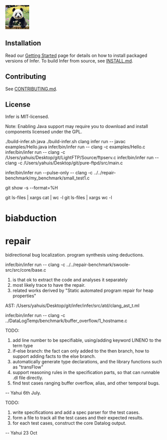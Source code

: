 <img src="website/static/img/feiyun.jpeg" alt="logo" width="15%" />



## Installation

Read our [Getting
Started](http://fbinfer.com/docs/getting-started) page for
details on how to install packaged versions of Infer. To build Infer
from source, see [INSTALL.md](./INSTALL.md).

## Contributing

See [CONTRIBUTING.md](./CONTRIBUTING.md).

## License

Infer is MIT-licensed.

Note: Enabling Java support may require you to download and install 
components licensed under the GPL.



./build-infer.sh java
./build-infer.sh clang
infer run -- javac examples/Hello.java
infer/bin/infer run -- clang -c examples/Hello.c  
infer/bin/infer run -- clang -c /Users/yahuis/Desktop/git/LightFTP/Source/ftpserv.c
infer/bin/infer run -- clang -c /Users/yahuis/Desktop/git/pure-ftpd/src/main.c



infer/bin/infer run --pulse-only -- clang -c ../../repair-benchmark/my_benchmark/small_test1.c


git show -s --format=%H

git ls-files | xargs cat | wc -l
git ls-files | xargs wc -l

# biabduction 
# repair 

bidirectional bug localization. 
program synthesis using deductions. 



infer/bin/infer run -- clang -c ../../repair-benchmark/swoole-src/src/core/base.c


1. is that ok to extract the code and analyses it separately 
2. most likely trace to have the repair. 
3. related works derived by "Static automated program repair for heap properties"



AST: 
/Users/yahuis/Desktop/git/infer/infer/src/atd/clang_ast_t.ml


infer/bin/infer run -- clang -c ../DataLogTemp/benchmark/buffer_overflow/1_hostname.c


TODO:
1. add line number to be specifiable, using/adding keyword LINENO to the term type 
2. if-else branch: the fact can only added to the then branch, how to support adding facts to the else branch. 
3. automatically generate type declarations, and the library functions such as "transFlow"
4. support reasoning rules in the specification parts, so that can runnable .dl file directly. 
5. find test cases ranging buffer overflow, alias, and other temporal bugs. 

-- Yahui 6th July. 


TODO: 

1. write specifications and add a spec parser for the test cases. 
2. form a file to track all the test cases and their expected results. 
3. for each test cases, construct the core Datalog output. 

-- Yahui 23 Oct